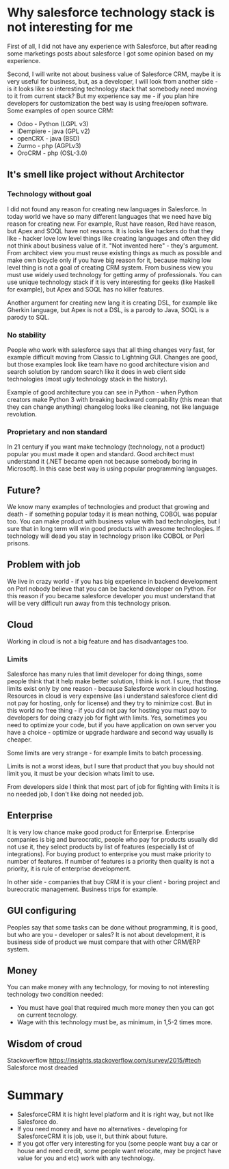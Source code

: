 # Why salesforce technology stack is not interesting for me

First of all, I did not have any experience with Salesforce, but after reading some marketings posts about salesforce I got some opinion based on my experience.

Second, I will write not about business value of Salesforce CRM, maybe it is very useful for business, but, as a developer, I will look from another side - is it looks like so interesting technology stack that somebody need moving to it from current stack?
But my experience say me - if you plan hire developers for customization the best way is using free/open software. Some examples of open source CRM:
* Odoo - Python (LGPL v3)
* iDempiere - java (GPL v2)
* openCRX - java (BSD)
* Zurmo - php (AGPLv3)
* OroCRM - php (OSL-3.0)

## It's smell like project without Architector

### Technology without goal

I did not found any reason for creating new languages in Salesforce.
In today world we have so many different languages that we need have big reason for creating new.
For example, Rust have reason, Red have reason, but Apex and SOQL have not reasons.
It is looks like hackers do that they like - hacker love low level things like creating languages and often they did not think about business value of it. "Not invented here" - they's argument.
From architect view you must reuse existing things as much as possible and make own bicycle only if you have big reason for it, because making low level thing is not a goal of creating CRM system.
From business view you must use widely used technology for getting army of professionals.
You can use unique technology stack if it is very interesting for geeks (like Haskell for example), but Apex and SOQL has no killer features.

Another argument for creating new lang it is creating DSL, for example like Gherkin language, but Apex is not a DSL, is a parody to Java, SOQL is a parody to SQL.

### No stability

People who work with salesforce says that all thing changes very fast, for example difficult moving from Classic to Lightning GUI.
Changes are good, but those examples look like team have no good architecture vision and search solution by random search like it does in web client side technologies (most ugly technology stack in the history).

Example of good architecture you can see in Python - when Python creators make Python 3 with breaking backward compability (this mean that they can change anything) changelog looks like cleaning, not like language revolution.

### Proprietary and non standard

In 21 century if you want make technology (technology, not a product) popular you must made it open and standard. Good architect must understand it (.NET became open not because somebody boring in Microsoft).
In this case best way is using popular programming languages.

## Future?

We know many examples of technologies and product that growing and death - if something popular today it is mean nothing, COBOL was popular too.
You can make product with business value with bad technologies, but I sure that in long term will win good products with awesome technologies.
If technology will dead you stay in technology prison like COBOL or Perl prisons.

## Problem with job

We live in crazy world - if you has big experience in backend development on Perl nobody believe that you can be backend developer on Python.
For this reason if you became salesforce developer you must understand that will be very difficult run away from this technology prison.

## Cloud

Working in cloud is not a big feature and has disadvantages too.

### Limits

Salesforce has many rules that limit developer for doing things, some people think that it help make better solution, I think is not.
I sure, that those limits exist only by one reason - because Salesforce work in cloud hosting.
Resources in cloud is very expensive (as i understand salesforce client did not pay for hosting, only for license) and they try to minimize cost.
But in this world no free thing - if you did not pay for hosting you must pay to developers for doing crazy job for fight with limits.
Yes, sometimes you need to optimize your code, but if you have application on own server you have a choice - optimize or upgrade hardware and second way usually is cheaper.

Some limits are very strange - for example limits to batch processing.

Limits is not a worst ideas, but I sure that product that you buy should not limit you, it must be your decision whats limit to use.

From developers side I think that most part of job for fighting with limits it is no needed job, I don't like doing not needed job.

## Enterprise

It is very low chance make good product for Enterprise. Enterprise companies is big and bureocratic, people who pay for products usually did not use it, they select products by list of features (especially list of integrations).
For buying product to enterprise you must make priority to number of features.
If number of features is a priority then quality is not a priority, it is rule of enterprise development.

In other side - companies that buy CRM it is your client - boring project and bureocratic management.
Business trips for example.

## GUI configuring

Peoples say that some tasks can be done without programming, it is good, but who are you - developer or sales?
It is not about development, it is business side of product we must compare that with other CRM/ERP system.

## Money

You can make money with any technology, for moving to not interesting technology two condition needed:
* You must have goal that required much more money then you can got on current tecnology.
* Wage with this technology must be, as minimum, in 1,5-2 times more.

## Wisdom of croud

Stackoverflow
https://insights.stackoverflow.com/survey/2015/#tech
Salesforce most dreaded

# Summary

* SalesforceCRM it is hight level platform and it is right way, but not like Salesforce do.
* If you need money and have no alternatives - developing for SalesforceCRM it is job, use it, but think about future.
* If you got offer very interesting for you (some people want buy a car or house and need credit, some people want relocate, may be project have value for you and etc) work with any technology.
